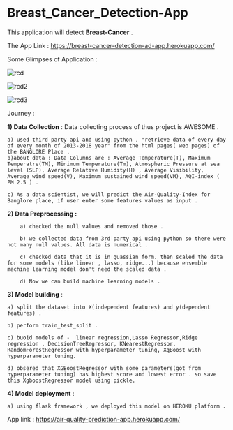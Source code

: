 # Breast_Cancer_Detection-App

This application will detect **Breast-Cancer** .

The App Link :    https://breast-cancer-detection-ad-app.herokuapp.com/

Some Glimpses of Application : 

![rcd](https://user-images.githubusercontent.com/61588604/108604706-8d40e200-73d5-11eb-815f-aa4958f6415b.png)

![rcd2](https://user-images.githubusercontent.com/61588604/108604715-9af66780-73d5-11eb-8765-09607ccf29d1.png)

![rcd3](https://user-images.githubusercontent.com/61588604/108604722-a6e22980-73d5-11eb-8446-257dcb0fb29c.png)


Journey : 

**1) Data Collection** :  Data collecting process of thus project is AWESOME .

    a) used third party api and using python , "retrieve data of every day of every month of 2013-2018 year" from the html pages( web pages) of the BANGLORE Place .
    b)about data : Data Columns are : Average Temperature(T), Maximum Temperatre(TM), Minimum Temperature(Tm), Atmospheric Pressure at sea level (SLP), Average Relative Humidity(H) , Average Visibility, Average wind speed(V), Maximum sustained wind speed(VM), AQI-index ( PM 2.5 ) . 
    
    c) As a data scientist, we will predict the Air-Quality-Index for Banglore place, if user enter some features values as input .
    
    
**2) Data Preprocessing :** 
        
        a) checked the null values and removed those . 
        
        b) we collected data from 3rd party api using python so there were not many null values. All data is numerical .
        
        c) checked data that it is in guassian form. then scaled the data for some models (like linear , lasso, ridge...) because ensemble machine learning model don't need the scaled data .
        
        d) Now we can build machine learning models .
        
        

    
**3) Model building** : 

    a) split the dataset into X(independent features) and y(dependent features) .
    
    b) perform train_test_split .
    
    c) buoid models of -  linear regression,Lasso Regressor,Ridge regression , DecisionTreeRegressor, KNearestRegressor, RandomForestRegressor with hyperparameter tuning, XgBoost with hyperparameter tuning. 
    
    d) obsered that XGBoostRegressor with some parameters(got from hyperparameter tuning) has highest score and lowest error . so save this XgboostRegressor model using pickle.

**4) Model deployment** : 

    a) using flask framework , we deployed this model on HEROKU platform .
    
App link :  https://air-quality-prediction-app.herokuapp.com/
    
    

